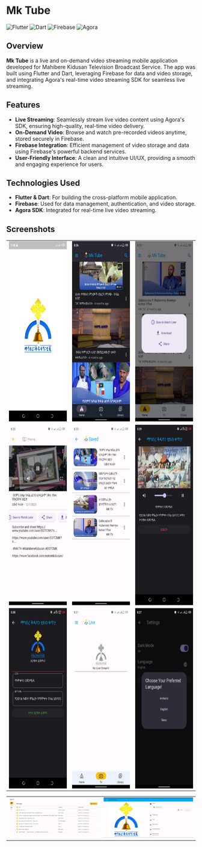 # Mk Tube

![Flutter](https://img.shields.io/badge/Made%20with-Flutter-02569B?style=for-the-badge&logo=flutter)
![Dart](https://img.shields.io/badge/Code-Dart-0175C2?style=for-the-badge&logo=dart)
![Firebase](https://img.shields.io/badge/Backend-Firebase-FFCA28?style=for-the-badge&logo=firebase)
![Agora](https://img.shields.io/badge/SDK-Agora-007AFC?style=for-the-badge&logo=agora)

## Overview

**Mk Tube** is a live and on-demand video streaming mobile application developed for Mahibere Kidusan Television Broadcast Service. The app was built using Flutter and Dart, leveraging Firebase for data and video storage, and integrating Agora's real-time video streaming SDK for seamless live streaming.

## Features

- **Live Streaming**: Seamlessly stream live video content using Agora's SDK, ensuring high-quality, real-time video delivery.
- **On-Demand Video**: Browse and watch pre-recorded videos anytime, stored securely in Firebase.
- **Firebase Integration**: Efficient management of video storage and data using Firebase's powerful backend services.
- **User-Friendly Interface**: A clean and intuitive UI/UX, providing a smooth and engaging experience for users.

## Technologies Used

- **Flutter & Dart**: For building the cross-platform mobile application.
- **Firebase**: Used for data management, authentication, and video storage.
- **Agora SDK**: Integrated for real-time live video streaming.

## Screenshots

<table>
  <tr>
  </tr>
  <tr>
    <td><img src="screenshots/splash.jpg" width=270 height=480></td>
    <td><img src="screenshots/home blach.jpg" width=270 height=480></td>
    <td><img src="screenshots/video actions.jpg" width=270 height=480></td>
  </tr>

  <tr>
    <td><img src="screenshots/video playing.jpg" width=270 height=480></td>
    <td><img src="screenshots/saved videos.jpg" width=270 height=480></td>
    <td><img src="screenshots/live stream admin.jpg" width=270 height=480></td>
  </tr>
  
  <tr>
    <td><img src="screenshots/live.jpg" width=270 height=480></td>
    <td><img src="screenshots/no live.jpg" width=270 height=480></td>
    <td><img src="screenshots/language.jpg" width=270 height=480></td>
  </tr>

</table>

<table>

  <tr>
    <td><img src="screenshots/video list admin.jpg" width=405 ></td>
    <td><img src="screenshots/add video admin.jpg" width=405 ></td>
  </tr>
        
 </table>
